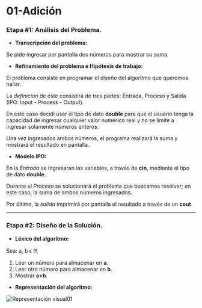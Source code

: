 # 01-Adición

### Etapa #1: Análisis del Problema.
* **Transcripción del problema:**

Se pide ingresar por pantalla dos números para mostrar su suma.

* **Refinamiento del problema e Hipótesis de trabajo:**

El problema consiste en programar el diseño del algoritmo que queremos hallar. 

La _definición_ de éste consistirá de tres partes: Entrada, Proceso y Salida (IPO: Input - Process - Output).

En este caso decidí usar el tipo de dato **double** para que el usuario tenga la capacidad de ingresar cualquier valor numérico real y no se limite a ingresar solamente números enteros.

Una vez ingresados ambos números, el programa realizará la suma y mostrará el resultado en pantalla.

* **Modelo IPO:**

En la _Entrada_ se ingresaran las variables, a través de **cin**, mediante el tipo de dato **double**.

Durante el _Proceso_ se solucionará el problema que buscamos resolver; en este caso, la suma de ambos números ingresados.

Por último, la _salida_ imprimirá por pantalla el resultado a través de un **cout**.

___

### Etapa #2: Diseño de la Solución.
* **Léxico del algoritmo:**

Sea: a, b ϵ ℜ

1. Leer un número para almacenar en **a**.
2. Leer otro número para almacenar en **b**.
3. Mostrar **a+b**.

* **Representación del algoritmo:**

![Representación visual01](https://k7sxqa.dm.files.1drv.com/y4mRAHWQCoMNnuvbw8mJKqt6-waHEgcEKckqtr8JtWWsxTVEhSu83roLoD5YjaETHFlSv3j9Z4x1zfA3wMrEtoldnCrkm-pbKare3y8qEsjClAs9gI0KNbsMGrc2W1WMMLi8Vs4Rcdmi5zS3v3dZ-GIE5Q7aoO0B9EQeQQfEXy7fOklFT-H4bKl2BfxMQFz4PPasNa9_HCWfrnYJQWD3ss6cA/01AdicionRepresentacionVisual.png?psid=1 "Representación visual: Nassi-Schneiderman.")
